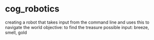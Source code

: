 # cog_robotics

creating a robot that takes input from the command line and uses this to navigate the world
objective: to find the treasure
possible input: breeze, smell, gold
